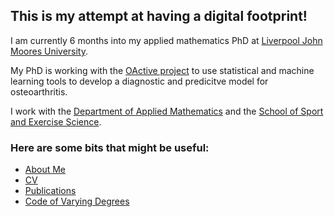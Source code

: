 ## This is my attempt at having a digital footprint!

I am currently 6 months into my applied mathematics PhD at [Liverpool John Moores University](https://www.ljmu.ac.uk/). 

My PhD is working with the [OActive project](https://www.oactive.eu/) to use statistical and machine learning tools to develop a diagnostic and predicitve model for osteoarthritis. 

I work with the [Department of Applied Mathematics](https://www.ljmu.ac.uk/about-us/faculties/faculty-of-engineering-and-technology/department-of-applied-mathematics) and the [School of Sport and Exercise Science](https://www.ljmu.ac.uk/about-us/faculties/faculty-of-science/school-of-sport-and-exercise-sciences).

### Here are some bits that might be useful:
- [About Me](https://github.com/phimc95/Philippa_McCabe/blob/master/ABOUTME.md)
- [CV](https://github.com/phimc95/Philippa_McCabe/blob/master/CV.md)
- [Publications](https://github.com/phimc95/Philippa_McCabe/blob/master/PUBLICATIONS.md)
- [Code of Varying Degrees](https://github.com/phimc95/Philippa_McCabe/blob/master/CODE.md)


